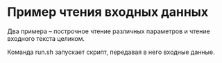 # Пример чтения входных данных

Два примера – построчное чтение различных параметров и чтение входного текста целиком.

Команда run.sh запускает скрипт, передавая в него входные данные.